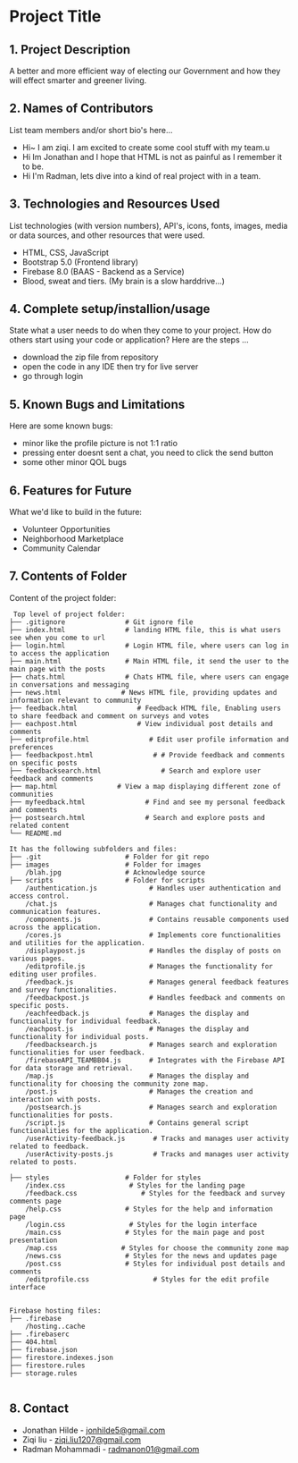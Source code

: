 # Project Title

## 1. Project Description
A better and more efficient way of electing our Government and how they will effect smarter and greener living. 

## 2. Names of Contributors
List team members and/or short bio's here... 
* Hi~ I am ziqi. I am excited to create some cool stuff with my team.u
* Hi Im Jonathan and I hope that HTML is not as painful as I remember it to be.
* Hi I'm Radman, lets dive into a kind of real project with in a team.
	
## 3. Technologies and Resources Used
List technologies (with version numbers), API's, icons, fonts, images, media or data sources, and other resources that were used.
* HTML, CSS, JavaScript
* Bootstrap 5.0 (Frontend library)
* Firebase 8.0 (BAAS - Backend as a Service)
* Blood, sweat and tiers. (My brain is a slow harddrive...)

## 4. Complete setup/installion/usage
State what a user needs to do when they come to your project.  How do others start using your code or application?
Here are the steps ...
* download the zip file from repository
* open the code in any IDE then try for live server
* go through login

## 5. Known Bugs and Limitations
Here are some known bugs:
* minor like the profile picture is not 1:1 ratio
* pressing enter doesnt sent a chat, you need to click the send button
* some other minor QOL bugs

## 6. Features for Future
What we'd like to build in the future:
* Volunteer Opportunities
* Neighborhood Marketplace
* Community Calendar
	
## 7. Contents of Folder
Content of the project folder:

```
 Top level of project folder: 
├── .gitignore               # Git ignore file
├── index.html               # landing HTML file, this is what users see when you come to url
├── login.html               # Login HTML file, where users can log in to access the application
├── main.html                # Main HTML file, it send the user to the main page with the posts
├── chats.html               # Chats HTML file, where users can engage in conversations and messaging
├── news.html               # News HTML file, providing updates and information relevant to community
├── feedback.html               # Feedback HTML file, Enabling users to share feedback and comment on surveys and votes
├── eachpost.html               # View individual post details and comments
├── editprofile.html               # Edit user profile information and preferences
├── feedbackpost.html               # # Provide feedback and comments on specific posts
├── feedbacksearch.html               # Search and explore user feedback and comments
├── map.html               # View a map displaying different zone of communities
├── myfeedback.html               # Find and see my personal feedback and comments
├── postsearch.html               # Search and explore posts and related content
└── README.md

It has the following subfolders and files:
├── .git                     # Folder for git repo
├── images                   # Folder for images
    /blah.jpg                # Acknowledge source
├── scripts                  # Folder for scripts
    /authentication.js             # Handles user authentication and access control.
    /chat.js                       # Manages chat functionality and communication features.
    /components.js                 # Contains reusable components used across the application.
    /cores.js                      # Implements core functionalities and utilities for the application.
    /displaypost.js                # Handles the display of posts on various pages.
    /editprofile.js                # Manages the functionality for editing user profiles.
    /feedback.js                   # Manages general feedback features and survey functionalities.
    /feedbackpost.js               # Handles feedback and comments on specific posts.
    /eachfeedback.js               # Manages the display and functionality for individual feedback.
    /eachpost.js                   # Manages the display and functionality for individual posts.
    /feedbacksearch.js             # Manages search and exploration functionalities for user feedback.
    /firebaseAPI_TEAMBB04.js       # Integrates with the Firebase API for data storage and retrieval.
    /map.js                        # Manages the display and functionality for choosing the community zone map.
    /post.js                       # Manages the creation and interaction with posts.
    /postsearch.js                 # Manages search and exploration functionalities for posts.
    /script.js                     # Contains general script functionalities for the application.
    /userActivity-feedback.js       # Tracks and manages user activity related to feedback.
    /userActivity-posts.js          # Tracks and manages user activity related to posts.

├── styles                   # Folder for styles
    /index.css                # Styles for the landing page
    /feedback.css                # Styles for the feedback and survey comments page
    /help.css                # Styles for the help and information page
    /login.css                # Styles for the login interface
    /main.css                # Styles for the main page and post presentation
    /map.css                # Styles for choose the community zone map
    /news.css                # Styles for the news and updates page
    /post.css                # Styles for individual post details and comments
    /editprofile.css                # Styles for the edit profile interface


Firebase hosting files: 
├── .firebase
	/hosting..cache
├── .firebaserc
├── 404.html
├── firebase.json
├── firestore.indexes.json
├── firestore.rules
├── storage.rules


```
## 8. Contact 
* Jonathan Hilde - jonhilde5@gmail.com
* Ziqi liu - ziqi.liu1207@gmail.com
* Radman Mohammadi - radmanon01@gmail.com


